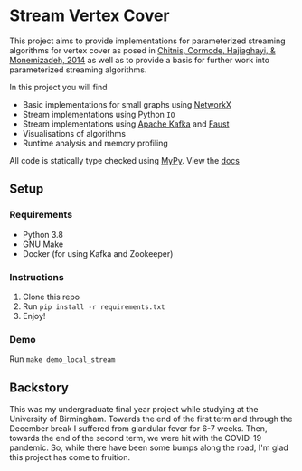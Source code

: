 # Stream Vertex Cover

This project aims to provide implementations for parameterized streaming algorithms for vertex cover as posed in [Chitnis, Cormode, Hajiaghayi, & Monemizadeh, 2014](https://arxiv.org/abs/1405.0093) as well as to provide a basis for further work into parameterized streaming algorithms.

In this project you will find

- Basic implementations for small graphs using [NetworkX](https://networkx.github.io/)
- Stream implementations using Python `IO`
- Stream implementations using [Apache Kafka](https://kafka.apache.org/) and [Faust](http://faust.readthedocs.io/)
- Visualisations of algorithms
- Runtime analysis and memory profiling

All code is statically type checked using [MyPy](http://mypy-lang.org/). View the [docs](https://stream-vertex-cover.readthedocs.io/)

## Setup

### Requirements

- Python 3.8
- GNU Make
- Docker (for using Kafka and Zookeeper)

### Instructions

1. Clone this repo
2. Run `pip install -r requirements.txt`
3. Enjoy!

### Demo

Run `make demo_local_stream`

## Backstory

This was my undergraduate final year project while studying at the University of Birmingham. Towards the end of the first term and through the December break I suffered from glandular fever for 6-7 weeks. Then, towards the end of the second term, we were hit with the COVID-19 pandemic. So, while there have been some bumps along the road, I'm glad this project has come to fruition.
